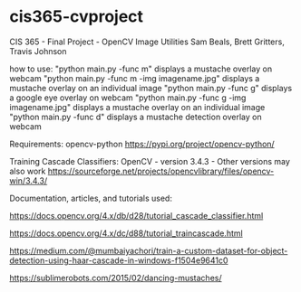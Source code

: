 # cis365-cvproject
CIS 365 - Final Project - OpenCV Image Utilities
Sam Beals, Brett Gritters, Travis Johnson

how to use:
"python main.py -func m" displays a mustache overlay on webcam
"python main.py -func m -img imagename.jpg" displays a mustache overlay on an individual image
"python main.py -func g" displays a google eye overlay on webcam
"python main.py -func g -img imagename.jpg" displays a mustache overlay on an individual image
"python main.py -func d"  displays a mustache detection overlay on webcam

Requirements:
opencv-python
https://pypi.org/project/opencv-python/

Training Cascade Classifiers:
OpenCV - version 3.4.3 - Other versions may also work
https://sourceforge.net/projects/opencvlibrary/files/opencv-win/3.4.3/


Documentation, articles, and tutorials used:

https://docs.opencv.org/4.x/db/d28/tutorial_cascade_classifier.html

https://docs.opencv.org/4.x/dc/d88/tutorial_traincascade.html

https://medium.com/@mumbaiyachori/train-a-custom-dataset-for-object-detection-using-haar-cascade-in-windows-f1504e9641c0

https://sublimerobots.com/2015/02/dancing-mustaches/
